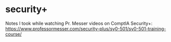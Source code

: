 # security+
Notes I took while watching Pr. Messer videos on ComptIA Security+:
https://www.professormesser.com/security-plus/sy0-501/sy0-501-training-course/
